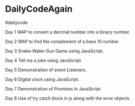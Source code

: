 # DailyCodeAgain
#dailycode

Day 1
WAP to convert a decimal number into a binary number.

Day 2
WAP to find the complement of a base 10 number.

Day 3
Snake-Water-Gun Game using JavaScript.

Day 4
Tell me a joke using JavaScript.

Day 5 
Demonstration of event Listeners.

Day 6
Digital clock using JavaScript.

Day 7
Demonstration of Promises in JavaScript.

Day 8
Use of try catch block in js along with the error objects.
